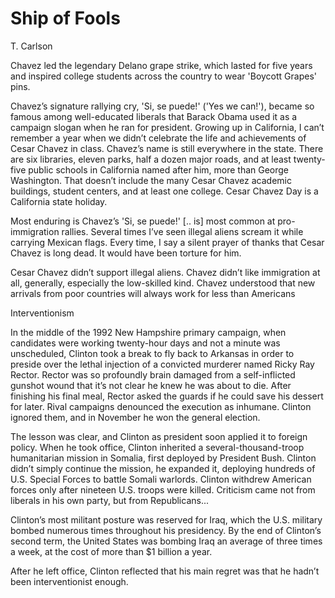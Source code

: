 # Ship of Fools

T. Carlson

<a name='chavez'/>

Chavez led the legendary Delano grape strike, which lasted for five
years and inspired college students across the country to wear
'Boycott Grapes' pins.

Chavez’s signature rallying cry, 'Si, se puede!' ('Yes we can!'),
became so famous among well-educated liberals that Barack Obama used
it as a campaign slogan when he ran for president. Growing up in
California, I can’t remember a year when we didn’t celebrate the life
and achievements of Cesar Chavez in class.  Chavez’s name is still
everywhere in the state. There are six libraries, eleven parks, half a
dozen major roads, and at least twenty-five public schools in
California named after him, more than George Washington. That doesn’t
include the many Cesar Chavez academic buildings, student centers, and
at least one college. Cesar Chavez Day is a California state holiday.

Most enduring is Chavez’s 'Si, se puede!' [.. is] most common at
pro-immigration rallies. Several times I’ve seen illegal aliens scream
it while carrying Mexican flags. Every time, I say a silent prayer of
thanks that Cesar Chavez is long dead. It would have been torture for
him.

Cesar Chavez didn’t support illegal aliens. Chavez didn’t like
immigration at all, generally, especially the low-skilled kind. Chavez
understood that new arrivals from poor countries will always work for
less than Americans

<a name='interventionism'/>

Interventionism

In the middle of the 1992 New Hampshire primary campaign, when
candidates were working twenty-hour days and not a minute was
unscheduled, Clinton took a break to fly back to Arkansas in order to
preside over the lethal injection of a convicted murderer named Ricky
Ray Rector. Rector was so profoundly brain damaged from a
self-inflicted gunshot wound that it’s not clear he knew he was about
to die. After finishing his final meal, Rector asked the guards if he
could save his dessert for later. Rival campaigns denounced the
execution as inhumane. Clinton ignored them, and in November he won
the general election.

The lesson was clear, and Clinton as president soon applied it to
foreign policy.  When he took office, Clinton inherited a
several-thousand-troop humanitarian mission in Somalia, first deployed
by President Bush. Clinton didn’t simply continue the mission, he
expanded it, deploying hundreds of U.S. Special Forces to battle
Somali warlords. Clinton withdrew American forces only after nineteen
U.S. troops were killed. Criticism came not from liberals in his own
party, but from Republicans...

Clinton’s most militant posture was reserved for Iraq, which the
U.S. military bombed numerous times throughout his presidency. By the
end of Clinton’s second term, the United States was bombing Iraq an
average of three times a week, at the cost of more than $1 billion a
year.

After he left office, Clinton reflected that his main regret was that
he hadn’t been interventionist enough.

